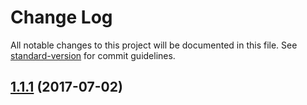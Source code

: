 # Change Log

All notable changes to this project will be documented in this file. See [standard-version](https://github.com/conventional-changelog/standard-version) for commit guidelines.

<a name="1.1.1"></a>
## [1.1.1](https://github.com/gwuhaolin/koa-seo/compare/v1.1.2...v1.1.1) (2017-07-02)
